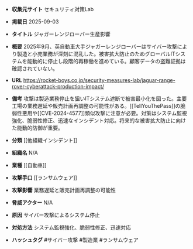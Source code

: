 - **収集元サイト**
セキュリティ対策Lab

- **掲載日**
2025-09-03

- **タイトル**
ジャガーレンジローバー生産影響

- **概要**
2025年9月、英自動車大手ジャガーレンジローバーはサイバー攻撃により製造と小売業務が深刻に混乱した。被害拡大防止のためグローバルITシステムを能動的に停止し段階的再稼働を進めている。顧客データの盗難証拠は確認されていない。

- **URL**
https://rocket-boys.co.jp/security-measures-lab/jaguar-range-rover-cyberattack-production-impact/

- **備考**
攻撃は製造業務停止を狙いITシステム遮断で被害最小化を図った。主要工場の業務遅延や販売計画再調整の可能性がある。[[TellYouThePass]]の脆弱性悪用や[[CVE-2024-4577]]類似攻撃に注意が必要。対策はシステム監視強化、脆弱性修正、迅速なインシデント対応。将来的な被害拡大防止に向けた能動的防御が重要。

- **分類**
[[他組織インシデント]]

- **組織名**
N/A

- **業種**
[[自動車]]

- **攻撃手口**
[[ランサムウェア]]

- **攻撃影響**
業務遅延と販売計画再調整の可能性

- **脅威アクター**
N/A

- **原因**
サイバー攻撃によるシステム停止

- **対処方法**
システム監視強化、脆弱性修正、迅速対応

- **ハッシュタグ**
#サイバー攻撃 #製造業 #ランサムウェア
